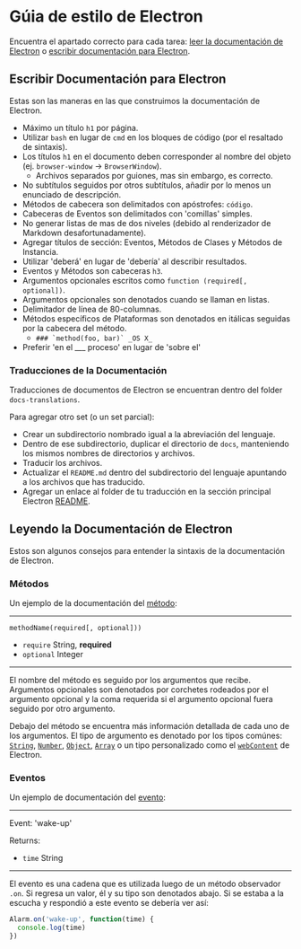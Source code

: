 # Gúia de estilo de Electron

Encuentra el apartado correcto para cada tarea: [leer la documentación de Electron](#reading-electron-documentation)
o [escribir documentación para Electron](#writing-electron-documentation).

## Escribir Documentación para Electron

Estas son las maneras en las que construimos la documentación de Electron.

- Máximo un título `h1` por página.
- Utilizar `bash` en lugar de `cmd` en los bloques de código (por el resaltado
  de sintaxis).
- Los títulos `h1` en el documento deben corresponder al nombre del objeto
  (ej. `browser-window` → `BrowserWindow`).
  - Archivos separados por guiones, mas sin embargo, es correcto.
- No subtítulos seguidos por otros subtítulos, añadir por lo menos un enunciado
  de descripción.
- Métodos de cabecera son delimitados con apóstrofes: `código`.
- Cabeceras de Eventos son delimitados con 'comillas' simples.
- No generar listas de mas de dos niveles (debido al renderizador de Markdown
  desafortunadamente).
- Agregar títulos de sección: Eventos, Métodos de Clases y Métodos de Instancia.
- Utilizar 'deberá' en lugar de 'debería' al describir resultados.
- Eventos y Métodos son cabeceras `h3`.
- Argumentos opcionales escritos como `function (required[, optional])`.
- Argumentos opcionales son denotados cuando se llaman en listas.
- Delimitador de línea de 80-columnas.
- Métodos específicos de Plataformas son denotados en itálicas seguidas por la cabecera del método.
  - ```### `method(foo, bar)` _OS X_```
- Preferir 'en el ___ proceso' en lugar de 'sobre el'

### Traducciones de la Documentación

Traducciones de documentos de Electron se encuentran dentro del folder
`docs-translations`.

Para agregar otro set (o un set parcial):

- Crear un subdirectorio nombrado igual a la abreviación del lenguaje.
- Dentro de ese subdirectorio, duplicar el directorio de `docs`, manteniendo los
  mismos nombres de directorios y archivos.
- Traducir los archivos.
- Actualizar el `README.md` dentro del subdirectorio del lenguaje apuntando a
  los archivos que has traducido.
- Agregar un enlace al folder de tu traducción en la sección principal Electron
[README](https://github.com/electron/electron#documentation-translations).

## Leyendo la Documentación de Electron

Estos son algunos consejos para entender la sintaxis de la documentación de
Electron.

### Métodos

Un ejemplo de la documentación del [método](https://developer.mozilla.org/en-US/docs/Glossary/Method):

---

`methodName(required[, optional]))`

* `require` String, **required**
* `optional` Integer

---

El nombre del método es seguido por los argumentos que recibe. Argumentos
opcionales son denotados por corchetes rodeados por el argumento opcional y la
coma requerida si el argumento opcional fuera seguido por otro argumento.

Debajo del método se encuentra más información detallada de cada uno de los
argumentos. El tipo de argumento es denotado por los tipos comúnes:
[`String`](https://developer.mozilla.org/en-US/docs/Web/JavaScript/Reference/Global_Objects/String),
[`Number`](https://developer.mozilla.org/en-US/docs/Web/JavaScript/Reference/Global_Objects/Number),
[`Object`](https://developer.mozilla.org/en-US/docs/Web/JavaScript/Reference/Global_Objects/Object),
[`Array`](https://developer.mozilla.org/en-US/docs/Web/JavaScript/Reference/Global_Objects/Array)
o un tipo personalizado como el [`webContent`](api/web-content.md) de Electron.

### Eventos

Un ejemplo de documentación del [evento](https://developer.mozilla.org/en-US/docs/Web/API/Event):

---

Event: 'wake-up'

Returns:

* `time` String

---

El evento es una cadena que es utilizada luego de un método observador `.on`. Si
regresa un valor, él y su tipo son denotados abajo. Si se estaba a la escucha y
respondió a este evento se debería ver así:

```javascript
Alarm.on('wake-up', function(time) {
  console.log(time)
})
```
